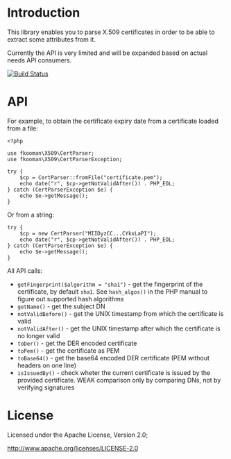 # Introduction
This library enables you to parse X.509 certificates in order to be able
to extract some attributes from it.

Currently the API is very limited and will be expanded based on actual 
needs API consumers.

[![Build Status](https://secure.travis-ci.org/fkooman/php-cert-parser.png?branch=master)](http://travis-ci.org/fkooman/php-cert-parser)

# API
For example, to obtain the certificate expiry date from a certificate 
loaded from a file:

    <?php

    use fkooman\X509\CertParser;
    use fkooman\X509\CertParserException;

    try { 
        $cp = CertParser::fromFile("certificate.pem");
        echo date("r", $cp->getNotValidAfter()) . PHP_EOL;
    } catch (CertParserException $e) {
        echo $e->getMessage();
    }

Or from a string:

    try { 
        $cp = new CertParser("MIIDyzCC...CYkxLaPI");
        echo date("r", $cp->getNotValidAfter()) . PHP_EOL;
    } catch (CertParserException $e) {
        echo $e->getMessage();
    }

All API calls:

* `getFingerprint($algorithm = "sha1")` - get the fingerprint of the 
  certificate, by default `sha1`. See `hash_algos()` in the PHP manual to
  figure out supported hash algorithms
* `getName()` - get the subject DN
* `notValidBefore()` - get the UNIX timestamp from which the certificate is 
  valid
* `notValidAfter()` - get the UNIX timestamp after which the certificate is no 
  longer valid
* `toDer()` - get the DER encoded certificate
* `toPem()` - get the certificate as PEM
* `toBase64()` - get the base64 encoded DER certificate (PEM without headers on 
  one line)
* `isIssuedBy()` - check wheter the current certificate is issued by the provided
  certificate. WEAK comparison only by comparing DNs, not by verifying signatures

# License
Licensed under the Apache License, Version 2.0;

   http://www.apache.org/licenses/LICENSE-2.0

